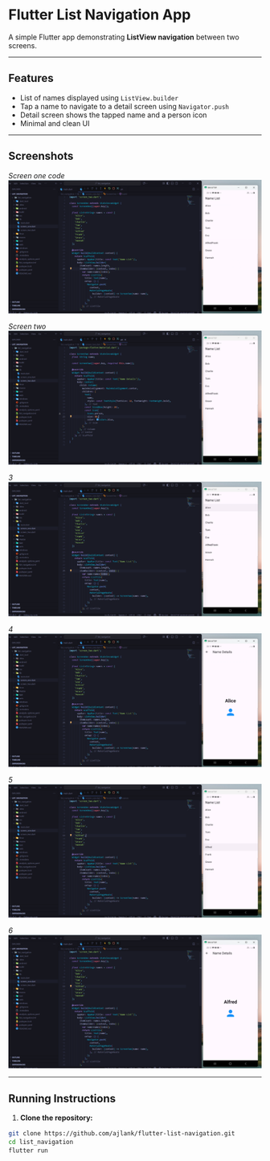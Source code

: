 # Flutter List Navigation App

A simple Flutter app demonstrating **ListView navigation** between two screens.

---

## Features

- List of names displayed using `ListView.builder`
- Tap a name to navigate to a detail screen using `Navigator.push`
- Detail screen shows the tapped name and a person icon
- Minimal and clean UI

---

## Screenshots

*Screen one code*
![](lib/assets/images/sc1.png)  


*Screen two*
![](lib/assets/images/sc2.png)  


*3*
![](lib/assets/images/sc3.png)  


*4*
![](lib/assets/images/sc4.png)  

*5*
![](lib/assets/images/sc5.png)  

*6*
![](lib/assets/images/sc6.png)  

---

## Running Instructions

1. **Clone the repository:**

```bash
git clone https://github.com/ajlank/flutter-list-navigation.git
cd list_navigation
flutter run
